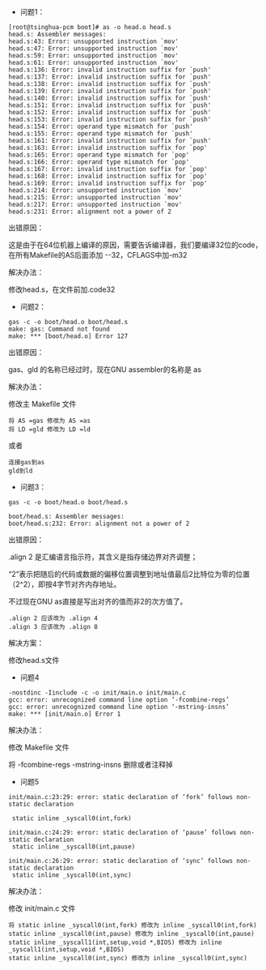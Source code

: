 - 问题1：

```
[root@tsinghua-pcm boot]# as -o head.o head.s 
head.s: Assembler messages:
head.s:43: Error: unsupported instruction `mov'
head.s:47: Error: unsupported instruction `mov'
head.s:59: Error: unsupported instruction `mov'
head.s:61: Error: unsupported instruction `mov'
head.s:136: Error: invalid instruction suffix for `push'
head.s:137: Error: invalid instruction suffix for `push'
head.s:138: Error: invalid instruction suffix for `push'
head.s:139: Error: invalid instruction suffix for `push'
head.s:140: Error: invalid instruction suffix for `push'
head.s:151: Error: invalid instruction suffix for `push'
head.s:152: Error: invalid instruction suffix for `push'
head.s:153: Error: invalid instruction suffix for `push'
head.s:154: Error: operand type mismatch for `push'
head.s:155: Error: operand type mismatch for `push'
head.s:161: Error: invalid instruction suffix for `push'
head.s:163: Error: invalid instruction suffix for `pop'
head.s:165: Error: operand type mismatch for `pop'
head.s:166: Error: operand type mismatch for `pop'
head.s:167: Error: invalid instruction suffix for `pop'
head.s:168: Error: invalid instruction suffix for `pop'
head.s:169: Error: invalid instruction suffix for `pop'
head.s:214: Error: unsupported instruction `mov'
head.s:215: Error: unsupported instruction `mov'
head.s:217: Error: unsupported instruction `mov'
head.s:231: Error: alignment not a power of 2
```

出错原因：

这是由于在64位机器上编译的原因，需要告诉编译器，我们要编译32位的code，在所有Makefile的AS后面添加 --32，CFLAGS中加-m32

解决办法：

修改head.s，在文件前加.code32

- 问题2：

```
gas -c -o boot/head.o boot/head.s
make: gas: Command not found
make: *** [boot/head.o] Error 127
```

出错原因：

gas、gld 的名称已经过时，现在GNU assembler的名称是 as


解决办法：

修改主 Makefile 文件

```
将 AS =gas 修改为 AS =as
将 LD =gld 修改为 LD =ld
```

或者

```
连接gas到as 
gld到ld
```

- 问题3：

```
gas -c -o boot/head.o boot/head.s

boot/head.s: Assembler messages:
boot/head.s:232: Error: alignment not a power of 2
```

出错原因：

.align 2 是汇编语言指示符，其含义是指存储边界对齐调整；

“2”表示把随后的代码或数据的偏移位置调整到地址值最后2比特位为零的位置（2^2），即按4字节对齐内存地址。

不过现在GNU as直接是写出对齐的值而非2的次方值了。

```
.align 2 应该改为 .align 4
.align 3 应该改为 .align 8
```

解决方案：

修改head.s文件

- 问题4

```
-nostdinc -Iinclude -c -o init/main.o init/main.c
gcc: error: unrecognized command line option ‘-fcombine-regs’
gcc: error: unrecognized command line option ‘-mstring-insns’
make: *** [init/main.o] Error 1
```

解决办法：

修改 Makefile 文件

将 -fcombine-regs -mstring-insns 删除或者注释掉 

- 问题5
 
```
init/main.c:23:29: error: static declaration of ‘fork’ follows non-static declaration

 static inline _syscall0(int,fork)

init/main.c:24:29: error: static declaration of ‘pause’ follows non-static declaration
 static inline _syscall0(int,pause)

init/main.c:26:29: error: static declaration of ‘sync’ follows non-static declaration
 static inline _syscall0(int,sync)
```

解决办法：

修改 init/main.c 文件

```
将 static inline _syscall0(int,fork) 修改为 inline _syscall0(int,fork)
static inline _syscall0(int,pause) 修改为 inline _syscall0(int,pause)
static inline _syscall1(int,setup,void *,BIOS) 修改为 inline _syscall1(int,setup,void *,BIOS)
static inline _syscall0(int,sync) 修改为 inline _syscall0(int,sync)
```